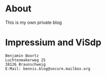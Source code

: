 # About

This is my own private blog

# Impressium and ViSdp

```
Benjamin Boortz
Luchtenmakerweg 25
38126 Braunschweig
E-Mail: bennis.blog@secure.mailbox.org
```
